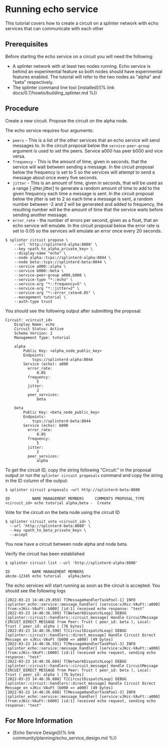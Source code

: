 
# Running echo service

<!--
  Copyright 2018-2021 Cargill Incorporated
  Licensed under Creative Commons Attribution 4.0 International License
  https://creativecommons.org/licenses/by/4.0/
-->

This tutorial covers how to create a circuit on a splinter network with echo
services that can communicate with each other

## Prerequisites

Before starting the echo service on a circuit you will need the following:
-  A splinter network with at least two nodes running. Echo service is behind an
   experimental feature so both nodes should have experimental features enabled.
   The tutorial will refer to the two nodes as "alpha" and "beta" respectively.
- The splinter command line tool
  [installed]({% link docs/0.7/howto/building_splinter.md %})

## Procedure

Create a new circuit. 
Propose the circuit on the alpha node.

The echo service requires four arguments:
* `peers` - This is a list of the other services that an echo service will send
  messages to. In the circuit proposal below the `service-peer-group` argument
  is used to set the peers. Service a000 has peer b000 and vice versa.
* `frequency` - This is the amount of time, given in seconds, that the service
  will wait between sending a message. In the circuit proposal below the
  frequency is set to 5 so the services will attempt to send a message about
  once every five seconds.
* `jitter` - This is an amount of time, given in seconds, that will be used as a
  range [-jitter,jitter] to generate a random amount of time to add to the given
  frequency each time a message is sent. In the circuit proposal below the
  jitter is set to 2 so each time a message is sent, a random number between -2
  and 2 will be generated and added to frequency, the resulting number will be
  the amount of time that the service waits before sending another message.
* `error_rate` - the number of errors per second, given as a float, that an echo
  service will emulate. In the circuit proposal below the error rate is set to
  0.05 so the services will emulate an error once every 20 seconds.

``` console
$ splinter circuit propose \
    --url 'http://splinterd-alpha:8080' \
    --key <path_to_alpha_private_key> \
    --display-name "echo" \
    --node alpha::tcps://splinterd-alpha:8044 \
    --node beta::tcps://splinterd-beta:8044 \
    --service a000::alpha \
    --service b000::beta \
    --service-peer-group a000,b000 \
    --service-type "*::echo" \
    --service-arg "*::frequency=5" \
    --service-arg "*::jitter=2" \
    --service-arg "*::error_rate=0.05" \
    --management tutorial \
    --auth-type trust
```

You should see the following output after submitting the proposal:

```console
Circuit: <circuit_id>
    Display Name: echo
    Circuit Status: Active
    Schema Version: 2
    Management Type: tutorial

    alpha
        Public Key: <alpha_node_public_key>
        Endpoints:
            tcps://splinterd-alpha:8044
        Service (echo): a000
          error_rate:
              0.05
          frequency:
              5
          jitter:
              2
          peer_services:
              beta

    beta
        Public Key: <beta_node_public_key>
        Endpoints:
            tcps://splinterd-beta:8044
        Service (echo): b000
          error_rate:
              0.05
          frequency:
              5
          jitter:
              2
          peer_services:
              alpha
```

To get the circuit ID, copy the string following "Circuit:" in the proposal
output or run the `splinter circuit proposals` command and copy the string in
the ID column of the output:

```console
$ splinter circuit proposals –url http://splinterd-beta:8080

ID          NAME MANAGEMENT MEMBERS     COMMENTS PROPOSAL_TYPE
<circuit_id> echo tutorial alpha;beta -  Create
```

Vote for the circuit on the beta node using the circuit ID

```console
$ splinter circuit vote <circuit_id> \
  --url 'http://splinterd-beta:8080' \
  --key <path_to_beta_private_key> \
  --accept
```

You now have a circuit between node alpha and node beta.

Verify the circuit has been established

```console
$ splinter circuit list --url 'http://splinterd-alpha:8080'

ID          NAME MANAGEMENT MEMBERS
abcde-12345 echo tutorial   alpha;beta
```

The echo services will start running as soon as the circuit is accepted. You
should see the following logs

```console
[2022-03-23 14:46:29.859] T[MessageHandlerTaskPool-1] INFO [splinter_echo::service::message_handler] [service:vJKcc-VAuFt::a000] [from:vJKcc-VAuFt::b000] [id:1] received echo response: "test"
[2022-03-23 14:46:36.589] T[NetworkDispatchLoop] DEBUG [splinter::circuit::handlers::circuit_message] Handle CircuitMessage CIRCUIT_DIRECT_MESSAGE from Peer: Trust ( peer_id: beta ), Local: Trust ( peer_id: alpha ) [76 bytes]
[2022-03-23 14:46:36.590] T[CircuitDispatchLoop] DEBUG [splinter::circuit::handlers::direct_message] Handle Circuit Direct Message on vJKcc-VAuFt (b000 => a000) [49 bytes]
[2022-03-23 14:46:36.591] T[MessageHandlerTaskPool-3] INFO [splinter_echo::service::message_handler] [service:vJKcc-VAuFt::a000] [from:vJKcc-VAuFt::b000] [id:1] received echo request, sending echo response: "test"
[2022-03-23 14:46:36.604] T[NetworkDispatchLoop] DEBUG [splinter::circuit::handlers::circuit_message] Handle CircuitMessage CIRCUIT_DIRECT_MESSAGE from Peer: Trust ( peer_id: beta ), Local: Trust ( peer_id: alpha ) [76 bytes]
[2022-03-23 14:46:36.608] T[CircuitDispatchLoop] DEBUG [splinter::circuit::handlers::direct_message] Handle Circuit Direct Message on vJKcc-VAuFt (b000 => a000) [49 bytes]
[2022-03-23 14:46:36.608] T[MessageHandlerTaskPool-3] INFO [splinter_echo::service::message_handler] [service:vJKcc-VAuFt::a000] [from:vJKcc-VAuFt::b000] [id:1] received echo request, sending echo response: "test"
```

## For More Information

* [Echo Service Design]({% link community/planning/echo_service_design.md %})
